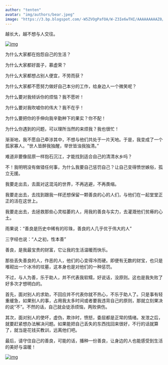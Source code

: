 ```yaml
---
author: "tenten"
avatar: "img/authors/bear.jpeg"
image: "https://3.bp.blogspot.com/-W5ZVOgPafOA/W-Z3Ie6wTHI/AAAAAAAAAZ0/lUj9M83qwhAeWA75kOwanB2CtTh_JnbmwCLcBGAs/s1600/question-mark.jpg"
---
```




越长大，越不想与人交往。

[![img](https://3.bp.blogspot.com/-W5ZVOgPafOA/W-Z3Ie6wTHI/AAAAAAAAAZ0/lUj9M83qwhAeWA75kOwanB2CtTh_JnbmwCLcBGAs/s640/question-mark.jpg)](https://3.bp.blogspot.com/-W5ZVOgPafOA/W-Z3Ie6wTHI/AAAAAAAAAZ0/lUj9M83qwhAeWA75kOwanB2CtTh_JnbmwCLcBGAs/s1600/question-mark.jpg)



为什么大家都在抱怨自己的生活？

为什么大家都好面子，慕虚荣？

为什么大家都想占别人便宜，不劳而获？

为什么大家都不愿努力做好自己本分的工作，给身边人一个微笑呢？



为什么要对我倾诉你的烦恼？我不愿听！

为什么要对我吹嘘你的伟大？我不在乎！

为什么要把你的手伸向我辛勤种下的果实？你不配！

为什么你遇到的问题，可以理所当然的来烦我？我也很忙！



渐渐地，我不愿自己牵涉其中，不想与他们共处于一片天地。于是，我变成了一个孤家寡人。“世人皆醉我独醒，举世皆浊我独清。”

难道非要像屈原一样抱石沉江，才能找到适合自己的清清水乡吗？



不！我明明没有做错任何事，为什么我要自己惩罚自己？让自己变得愤世嫉俗，孤立无援。



我要走出去，去面对这混沌的世界，不再逃避，不再畏缩。

我要走出去，去找到跟我一样还想保留一颗善良的心的人们，与他们在一起堂堂正正的活在这世上。

我要走出去，去拯救那些心灵枯萎的人，用我的善良与实力，去灌溉他们贫瘠的心土。



雨果说：“善良是历史中稀有的珍珠，善良的人几乎优于伟大的人”

三字经也说：“人之初，性本善”



善良，是我最宝贵的财富，它让我的生活温暖而快乐。

那些丢失善良的人，作恶的人，他们的心变得冷而硬。即便有无数的财宝，也只是堆砌出一个冰冷的坟墓，这本身也是对他们的一种惩罚。



不过，与人为善，乐于助人，并不代表我软糯，好说话，没原则。这也是我失败了好多次才想明白的。



首先，面对别人的求助，不回应并不代表你就不热心，不乐于助人了。只是事有轻重缓急，如果别人的事，占用我太多时间或者要我违背自己的原则，那就立刻果决的说“不”。不然的话，自己就会徒添烦恼，两败俱伤。



其次，面对别人的使坏，虚伪，欺诈时，愤怒，委屈都是正常的情绪。发泄之后，就要赶紧想办法解决问题。如果能把自己丢失的东西找回来很好，不行的话就算了，就当是花钱买教训，远离他们吧。



最后，请守住自己的善良，可能的话，播种一份善良，让身边的人也能感受到生活的美好与温暖！



[![img](https://2.bp.blogspot.com/-hBRxalMyy2o/W-Z33pr58xI/AAAAAAAAAZ8/w2VFxHkefVA7PjIt6-AzSZ3tKKrDL2LsgCLcBGAs/s640/smiley-2979107_1920.jpg)](https://2.bp.blogspot.com/-hBRxalMyy2o/W-Z33pr58xI/AAAAAAAAAZ8/w2VFxHkefVA7PjIt6-AzSZ3tKKrDL2LsgCLcBGAs/s1600/smiley-2979107_1920.jpg)

